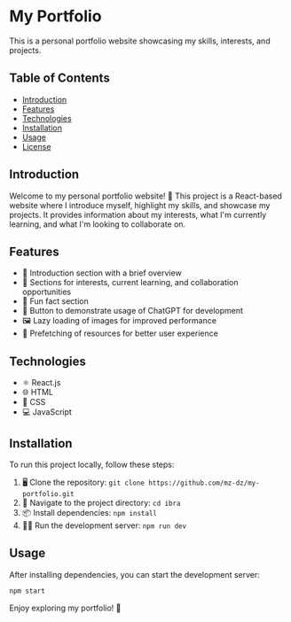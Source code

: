 # My Portfolio

This is a personal portfolio website showcasing my skills, interests, and projects.

## Table of Contents

- [Introduction](#introduction)
- [Features](#features)
- [Technologies](#technologies)
- [Installation](#installation)
- [Usage](#usage)
- [License](#license)

## Introduction

Welcome to my personal portfolio website! 🌟 This project is a React-based website where I introduce myself, highlight my skills, and showcase my projects. It provides information about my interests, what I'm currently learning, and what I'm looking to collaborate on.

## Features

- 📝 Introduction section with a brief overview
- 🎯 Sections for interests, current learning, and collaboration opportunities
- 🎉 Fun fact section
- 🤖 Button to demonstrate usage of ChatGPT for development
- 🖼️ Lazy loading of images for improved performance
- 🚀 Prefetching of resources for better user experience

## Technologies

- ⚛️ React.js
- 🌐 HTML
- 🎨 CSS
- 💻 JavaScript

## Installation

To run this project locally, follow these steps:

1. 🖥️ Clone the repository: `git clone https://github.com/mz-dz/my-portfolio.git`
2. 📂 Navigate to the project directory: `cd ibra`
3. 📦 Install dependencies: `npm install`
4. 🏃‍♂️ Run the development server: `npm run dev`

## Usage

After installing dependencies, you can start the development server:

```bash
npm start
```

Enjoy exploring my portfolio! 🌟
